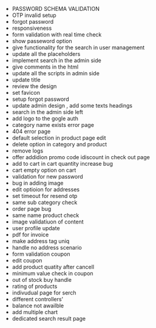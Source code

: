 - PASSWORD SCHEMA VALIDATION
- OTP invalid setup
- forgot password
- responsiveness
- form validation with real time check
- show passeword option
- give functionality for the search in user  management
- update all the placeholders
- implement search in the admin side
- give comments in the html
- update all the scripts in admin side
- update title
- review the design
- set favicon
- setup forgot password
- update admin design , add some texts headings
- search in the admin side left
- add logo to the gogle auth 
- category name exists error page
- 404 error page
- default selection in product page edit
- delete option in category and product
- remove logs
- offer addidion  promo code idiscount in check out page
- add to cart in cart quantity increase bug
- cart empty option on cart
- validation for new password
- bug in adding image
- edit optioion for addresses
- set timeout for resend otp
- same sub category check
- order page bug
- same name product check
- image validatiuon of content
- user profile update
- pdf for invoice
- make address tag uniq
- handle no address scenario
- form validation coupon
- edit coupon
- add product quatity after cancell
- minimum value check in coupon
- out of stock buy handle
- rating of products
- indivudual page for serch
- different controllers'
- balance not awailble 
- add multiple chart
- dedicated search result page
